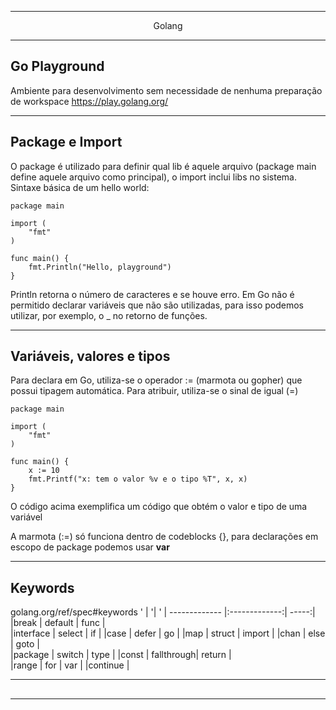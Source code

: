 ___

<center>Golang</center>

___


## Go Playground
Ambiente para desenvolvimento sem necessidade de nenhuma preparação de workspace
https://play.golang.org/

___

## Package e Import
O package é utilizado para definir qual lib é aquele arquivo (package main define aquele arquivo como principal), o import inclui libs no sistema. 
Sintaxe básica de um hello world:
~~~golang
package main

import (
	"fmt"
)

func main() {
	fmt.Println("Hello, playground")
}
~~~
Println retorna o número de caracteres e se houve erro.
Em Go não é permitido declarar variáveis que não são utilizadas, para isso podemos utilizar, por exemplo, o _ no retorno de funções.
___

## Variáveis, valores e tipos
Para declara em Go, utiliza-se o operador := (marmota ou gopher) que possui tipagem automática.
Para atribuir, utiliza-se o sinal de igual (=)

~~~golang
package main

import (
	"fmt"
)

func main() {
	x := 10
	fmt.Printf("x: tem o valor %v e o tipo %T", x, x)
}
~~~
O código acima exemplifica um código que obtém o valor e tipo de uma variável

A marmota (:=) só funciona dentro de codeblocks {}, para declarações em escopo de package podemos usar **var**
___

## Keywords
golang.org/ref/spec#keywords
 ' |  '| '
| ------------- |:-------------:| -----:|
|break       | default    |   func     |   
|interface   | select     |    if      |
|case        | defer      |    go      |
|map         | struct     |   import   |
|chan        | else       |   goto     |   
|package     | switch     |   type     |
|const       | fallthrough|   return   |   
|range       |   for      |    var     |
|continue    |
___

## 


___